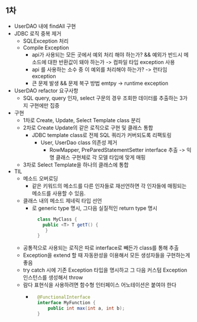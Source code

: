 ## 1차
* UserDAO 내에 findAll 구현
* JDBC 로직 중복 제거
  * SQLException 처리
  * Compile Exception
    * api가 사용되는 모든 곳에서 예외 처리 해야 하는가? && 예외가 반드시 메소드에 대한 반환값이 돼야 하는가 ->  컴파일 타입 exception 사용
    * api 를 사용하는 소수 중 이 예외를 처리해야 하는가? -> 런타임 exception
    * 큰 문제 발생 && 문제 복구 방법 emtpy -> runtime exception
* UserDAO refactor 요구사항
  * SQL query, query 인자, select 구문의 경우 조회한 데이터를 추출하는 3가지 구현에만 집중
* 구현
  * 1차로 Create, Update, Select Template class 분리
  * 2차로 Create Update의 같은 로직으로 구현 및 클래스 통합
    * JDBC template class로 전체 SQL 쿼리가 커버되도록 리팩토링
      * User, UserDao class 의존성 제거
        * RowMapper, PreParedStatementSetter interface 추출 -> 익명 클래스 구현체로 각 모델 타입에 맞게 매핑
  * 3차로 Select Template을 하나의 클래스에 통합
* TIL
  * 메소드 오버로딩
    * 같은 키워드의 메소드를 다른 인자들로 재선언하면 각 인자들에 매핑되는 메소드를 사용할 수 있음.
  * 클래스 내의 메소드 제네릭 타입 선언
    * <T>로 generic type 명시, 그다음 실질적인 return type 명시
      ```java
        class MyClass {
          public <T> T getT() {
           }
        }
      ```
  * 공통적으로 사용되는 로직은 따로 interface로 빼든가 class를 통해 추출
  * Exception을 extend 할 때 자동완성을 이용해서 모든 생성자들을 구현하는게 좋음
  * try catch 시에 기존 Exception 타입을 명시하고 그 다음 커스텀 Exception 인스턴스를 생성해서 throw
  * 람다 표현식을 사용하려면 함수형 인터페이스 어노테이션은 붙여야 한다
    * ```java
        @FunctionalInterface
        interface MyFunction {
            public int max(int a, int b);
        } 
      ```   